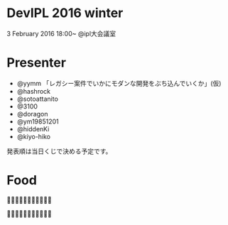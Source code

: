 # DevIPL 2016 winter

3 February 2016 18:00~ @ipl大会議室

# Presenter

* @yymm 「レガシー案件でいかにモダンな開発をぶち込んでいくか」(仮)
* @hashrock 
* @sotoattanito 
* @3100 
* @doragon 
* @ym19851201 
* @hiddenKi 
* @kiyo-hiko

発表順は当日くじで決める予定です。

# Food

🍣🍣🍣🍣🍣🍣🍣🍣🍣🍣🍣

🍕🍕🍕🍕🍕🍕🍕🍕🍕🍕🍕
